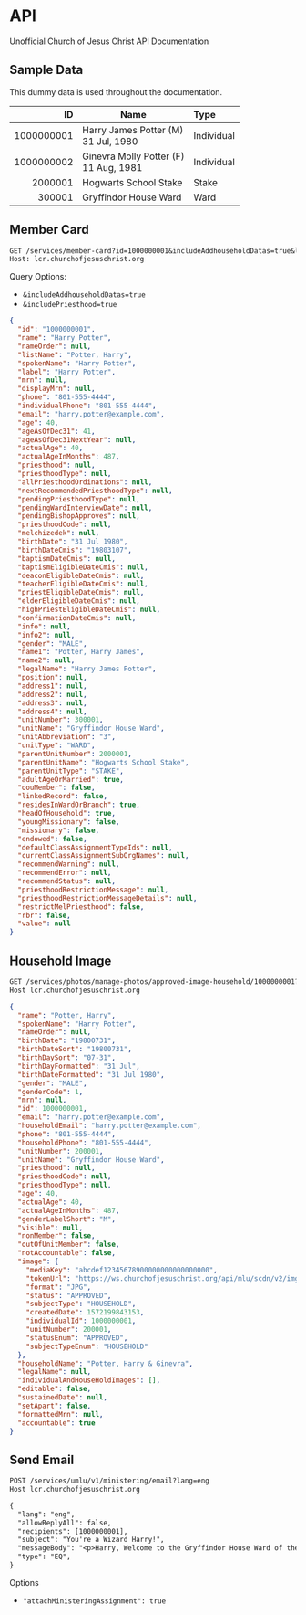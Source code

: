# API

Unofficial Church of Jesus Christ API Documentation

## Sample Data

This dummy data is used throughout the documentation.

| ID         | Name                                     | Type       |
| ---------: | ---------------------------------------- | :--------- |
| 1000000001 | Harry James Potter (M)<br>31 Jul, 1980   | Individual |
| 1000000002 | Ginevra Molly Potter (F)<br>11 Aug, 1981 | Individual |
|    2000001 | Hogwarts School Stake                    | Stake      |
|     300001 | Gryffindor House Ward                    | Ward       |

## Member Card

```txt
GET /services/member-card?id=1000000001&includeAddhouseholdDatas=true&lang=eng&type=INDIVIDUAL
Host: lcr.churchofjesuschrist.org
```

Query Options:

- `&includeAddhouseholdDatas=true`
- `&includePriesthood=true`

```json
{
  "id": "1000000001",
  "name": "Harry Potter",
  "nameOrder": null,
  "listName": "Potter, Harry",
  "spokenName": "Harry Potter",
  "label": "Harry Potter",
  "mrn": null,
  "displayMrn": null,
  "phone": "801-555-4444",
  "individualPhone": "801-555-4444",
  "email": "harry.potter@example.com",
  "age": 40,
  "ageAsOfDec31": 41,
  "ageAsOfDec31NextYear": null,
  "actualAge": 40,
  "actualAgeInMonths": 487,
  "priesthood": null,
  "priesthoodType": null,
  "allPriesthoodOrdinations": null,
  "nextRecommendedPriesthoodType": null,
  "pendingPriesthoodType": null,
  "pendingWardInterviewDate": null,
  "pendingBishopApproves": null,
  "priesthoodCode": null,
  "melchizedek": null,
  "birthDate": "31 Jul 1980",
  "birthDateCmis": "19803107",
  "baptismDateCmis": null,
  "baptismEligibleDateCmis": null,
  "deaconEligibleDateCmis": null,
  "teacherEligibleDateCmis": null,
  "priestEligibleDateCmis": null,
  "elderEligibleDateCmis": null,
  "highPriestEligibleDateCmis": null,
  "confirmationDateCmis": null,
  "info": null,
  "info2": null,
  "gender": "MALE",
  "name1": "Potter, Harry James",
  "name2": null,
  "legalName": "Harry James Potter",
  "position": null,
  "address1": null,
  "address2": null,
  "address3": null,
  "address4": null,
  "unitNumber": 300001,
  "unitName": "Gryffindor House Ward",
  "unitAbbreviation": "3",
  "unitType": "WARD",
  "parentUnitNumber": 2000001,
  "parentUnitName": "Hogwarts School Stake",
  "parentUnitType": "STAKE",
  "adultAgeOrMarried": true,
  "oouMember": false,
  "linkedRecord": false,
  "residesInWardOrBranch": true,
  "headOfHousehold": true,
  "youngMissionary": false,
  "missionary": false,
  "endowed": false,
  "defaultClassAssignmentTypeIds": null,
  "currentClassAssignmentSubOrgNames": null,
  "recommendWarning": null,
  "recommendError": null,
  "recommendStatus": null,
  "priesthoodRestrictionMessage": null,
  "priesthoodRestrictionMessageDetails": null,
  "restrictMelPriesthood": false,
  "rbr": false,
  "value": null
}
```

## Household Image

```txt
GET /services/photos/manage-photos/approved-image-household/1000000001?lang=eng&addable=false
Host lcr.churchofjesuschrist.org
```

```json
{
  "name": "Potter, Harry",
  "spokenName": "Harry Potter",
  "nameOrder": null,
  "birthDate": "19800731",
  "birthDateSort": "19800731",
  "birthDaySort": "07-31",
  "birthDayFormatted": "31 Jul",
  "birthDateFormatted": "31 Jul 1980",
  "gender": "MALE",
  "genderCode": 1,
  "mrn": null,
  "id": 1000000001,
  "email": "harry.potter@example.com",
  "householdEmail": "harry.potter@example.com",
  "phone": "801-555-4444",
  "householdPhone": "801-555-4444",
  "unitNumber": 200001,
  "unitName": "Gryffindor House Ward",
  "priesthood": null,
  "priesthoodCode": null,
  "priesthoodType": null,
  "age": 40,
  "actualAge": 40,
  "actualAgeInMonths": 487,
  "genderLabelShort": "M",
  "visible": null,
  "nonMember": false,
  "outOfUnitMember": false,
  "notAccountable": false,
  "image": {
    "mediaKey": "abcdef12345678900000000000000000",
    "tokenUrl": "https://ws.churchofjesuschrist.org/api/mlu/scdn/v2/img/12345678-abcd-4ef0-1234-56789abcdef0",
    "format": "JPG",
    "status": "APPROVED",
    "subjectType": "HOUSEHOLD",
    "createdDate": 1572199843153,
    "individualId": 1000000001,
    "unitNumber": 200001,
    "statusEnum": "APPROVED",
    "subjectTypeEnum": "HOUSEHOLD"
  },
  "householdName": "Potter, Harry & Ginevra",
  "legalName": null,
  "individualAndHouseHoldImages": [],
  "editable": false,
  "sustainedDate": null,
  "setApart": false,
  "formattedMrn": null,
  "accountable": true
}
```

## Send Email

```txt
POST /services/umlu/v1/ministering/email?lang=eng
Host lcr.churchofjesuschrist.org

{
  "lang": "eng",
  "allowReplyAll": false,
  "recipients": [1000000001],
  "subject": "You're a Wizard Harry!",
  "messageBody": "<p>Harry, Welcome to the Gryffindor House Ward of the Hogwarts School Stake.</p>",
  "type": "EQ",
}
```

Options

-   `"attachMinisteringAssignment": true`
